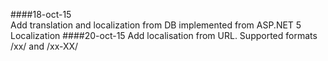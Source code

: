 ####18-oct-15  
Add translation and localization from DB implemented from ASP.NET 5 Localization
####20-oct-15 
Add localisation from URL. 
Supported formats /xx/ and /xx-XX/
